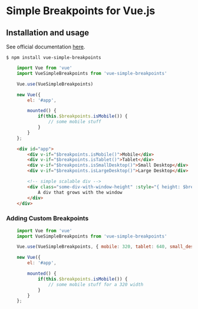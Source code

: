 # Simple Breakpoints for Vue.js

## Installation and usage

See official documentation [here](https://github.com/drewjbartlett/simple-breakpoints).

    $ npm install vue-simple-breakpoints

```javascript
    import Vue from 'vue'
    import VueSimpleBreakpoints from 'vue-simple-breakpoints'

    Vue.use(VueSimpleBreakpoints)

    new Vue({
        el: '#app',

        mounted() {
            if(this.$breakpoints.isMobile()) {
                // some mobile stuff
            }
        }
    };
```

```html
    <div id="app">
        <div v-if="$breakpoints.isMobile()">Mobile</div>
        <div v-if="$breakpoints.isTablet()">Tablet</div>
        <div v-if="$breakpoints.isSmallDesktop()">Small Desktop</div>
        <div v-if="$breakpoints.isLargeDesktop()">Large Desktop</div>

        <!-- simple scalable div -->
        <div class="some-div-with-window-height" :style="{ height: $breakpoints.viewport.height + 'px' }">
            A div that grows with the window
        </div>
    </div>
```

### Adding Custom Breakpoints

```javascript
    import Vue from 'vue'
    import VueSimpleBreakpoints from 'vue-simple-breakpoints'

    Vue.use(VueSimpleBreakpoints, { mobile: 320, tablet: 640, small_desktop: 1000, large_desktop: 1200 })

    new Vue({
        el: '#app',

        mounted() {
            if(this.$breakpoints.isMobile()) {
                // some mobile stuff for a 320 width
            }
        }
    };
```

